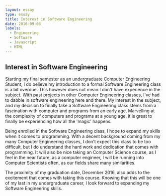 ```yaml
---
layout: essay
type: essay
title: Interest in Software Engineering
date: 2016-09-03
labels:
  - Engineering
  - Software
  - Javascript
  - HTML
---
```


## Interest in Software Engineering

Starting my final semester as an undergraduate Computer Engineering Student, I do believe my introduction to a formal Software Engineering class is a bit overdue. This however does not mean I don't have experience in the subject. With past projects in other Computer Engineering classes, I've had to dabble in software engineering here and there. My interest in the subject, and my decision to finally take a Software Engineering class stems from a fascination with computer and programs from an early age. Marvelling at the complexity of computers and programs at a young age, it is great to finally be experiencing how all the 'magic' happens. 

Being enrolled in the Software Engineering class, I hope to expand my skills when it comes to programming. With a decent background coming from my many Computer Engineering classes, I don't expect this class to be too difficult, but I do understand the hard work and dedication that comes with programming. It will also be nice taking an Computer Science course, as I feel in the near future, as a computer engineer, I will be running into Computer Scientists often, as our fields share many similarities. 

The proximity of my graduation date, December 2016, also adds to the excitement that comes with taking this course. Knowing that this will be one of my last in my undergraduate career, I look forward to expanding my Software Engineering skills. 
